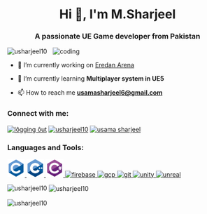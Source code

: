 <h1 align="center">Hi 👋, I'm M.Sharjeel</h1>
<h3 align="center">A passionate UE Game developer from Pakistan</h3>
<img align="right" alt="coding"width="400"src="https://user-images.githubusercontent.com/55389276/140866485-8fb1c876-9a8f-4d6a-98dc-08c4981eaf70.gif">
<p align="left"> <img src="https://komarev.com/ghpvc/?username=usharjeel10&label=Profile%20views&color=0e75b6&style=flat" alt="usharjeel10" /> </p>

- 🔭 I’m currently working on [Eredan Arena](https://github.com/GameVerseStudios/CardGame)

- 🌱 I’m currently learning **Multiplayer system in UE5**

- 📫 How to reach me **usamasharjeel6@gmail.com**

<h3 align="left">Connect with me:</h3>
<p align="left">
<a href="https://codepen.io/lôgging ôut" target="blank"><img align="center" src="https://raw.githubusercontent.com/rahuldkjain/github-profile-readme-generator/master/src/images/icons/Social/codepen.svg" alt="lôgging ôut" height="30" width="40" /></a>
<a href="https://twitter.com/usharjeel10" target="blank"><img align="center" src="https://raw.githubusercontent.com/rahuldkjain/github-profile-readme-generator/master/src/images/icons/Social/twitter.svg" alt="usharjeel10" height="30" width="40" /></a>
<a href="https://linkedin.com/in/usama sharjeel" target="blank"><img align="center" src="https://raw.githubusercontent.com/rahuldkjain/github-profile-readme-generator/master/src/images/icons/Social/linked-in-alt.svg" alt="usama sharjeel" height="30" width="40" /></a>
</p>

<h3 align="left">Languages and Tools:</h3>
<p align="left"> <a href="https://www.cprogramming.com/" target="_blank" rel="noreferrer"> <img src="https://raw.githubusercontent.com/devicons/devicon/master/icons/c/c-original.svg" alt="c" width="40" height="40"/> </a> <a href="https://www.w3schools.com/cpp/" target="_blank" rel="noreferrer"> <img src="https://raw.githubusercontent.com/devicons/devicon/master/icons/cplusplus/cplusplus-original.svg" alt="cplusplus" width="40" height="40"/> </a> <a href="https://www.w3schools.com/cs/" target="_blank" rel="noreferrer"> <img src="https://raw.githubusercontent.com/devicons/devicon/master/icons/csharp/csharp-original.svg" alt="csharp" width="40" height="40"/> </a> <a href="https://firebase.google.com/" target="_blank" rel="noreferrer"> <img src="https://www.vectorlogo.zone/logos/firebase/firebase-icon.svg" alt="firebase" width="40" height="40"/> </a> <a href="https://cloud.google.com" target="_blank" rel="noreferrer"> <img src="https://www.vectorlogo.zone/logos/google_cloud/google_cloud-icon.svg" alt="gcp" width="40" height="40"/> </a> <a href="https://git-scm.com/" target="_blank" rel="noreferrer"> <img src="https://www.vectorlogo.zone/logos/git-scm/git-scm-icon.svg" alt="git" width="40" height="40"/> </a> <a href="https://unity.com/" target="_blank" rel="noreferrer"> <img src="https://www.vectorlogo.zone/logos/unity3d/unity3d-icon.svg" alt="unity" width="40" height="40"/> </a> <a href="https://unrealengine.com/" target="_blank" rel="noreferrer"> <img src="https://raw.githubusercontent.com/kenangundogan/fontisto/036b7eca71aab1bef8e6a0518f7329f13ed62f6b/icons/svg/brand/unreal-engine.svg" alt="unreal" width="40" height="40"/> </a> </p>

<p><img align="left" src="https://github-readme-stats.vercel.app/api/top-langs?username=usharjeel10&show_icons=true&locale=en&layout=compact" alt="usharjeel10" /></p>

<p>&nbsp;<img align="center" src="https://github-readme-stats.vercel.app/api?username=usharjeel10&show_icons=true&locale=en" alt="usharjeel10" /></p>

<p><img align="center" src="https://github-readme-streak-stats.herokuapp.com/?user=usharjeel10&" alt="usharjeel10" /></p>
